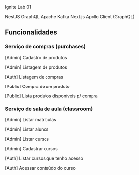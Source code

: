 Ignite Lab 01

NestJS
GraphQL
Apache Kafka
Next.js
Apollo Client (GraphQL)

## Funcionalidades

### Serviço de compras (purchases)

[Admin] Cadastro de produtos

[Admin] Listagem de produtos

[Auth] Listagem de compras

[Public] Compra de um produto

[Public] Lista produtos disponíveis p/ compra

### Serviço de sala de aula (classroom)

[Admin] Listar matrículas

[Admin] Listar alunos

[Admin] Listar cursos

[Admin] Cadastrar cursos

[Auth] Listar cursos que tenho acesso

[Auth] Acessar conteúdo do curso
